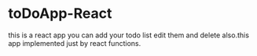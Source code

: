 # toDoApp-React
this is a react app you can add your todo list edit them and delete also.this app implemented just by react functions.
